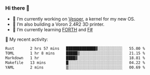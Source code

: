 ### Hi there 👋

<!--
**berkus/berkus** is a ✨ _special_ ✨ repository because its `README.md` (this file) appears on your GitHub profile.

Here are some ideas to get you started:

- 🔭 I’m currently working on ...
- 🌱 I’m currently learning ...
- 👯 I’m looking to collaborate on ...
- 🤔 I’m looking for help with ...
- 💬 Ask me about ...
- 📫 How to reach me: ...
- 😄 Pronouns: ...
- ⚡ Fun fact: ...
-->

- 🔭 I’m currently working on [Vesper](https://github.com/metta-systems/vesper), a kernel for my new OS.
- 🔭 I’m also building a Voron 2.4R2 3D printer.
- 🌱 I’m currently learning [FORTH](http://forth.com/starting-forth/) and [F#](https://fsharpforfunandprofit.com/)

💼 My recent activity:

<!--START_SECTION:waka-->

```txt
Rust       2 hrs 57 mins   █████████████▓░░░░░░░░░░░   55.00 %
TOML       1 hr 8 mins     █████▒░░░░░░░░░░░░░░░░░░░   21.15 %
Markdown   1 hr            ████▓░░░░░░░░░░░░░░░░░░░░   18.81 %
Makefile   13 mins         █░░░░░░░░░░░░░░░░░░░░░░░░   04.22 %
YAML       2 mins          ▒░░░░░░░░░░░░░░░░░░░░░░░░   00.69 %
```

<!--END_SECTION:waka-->

